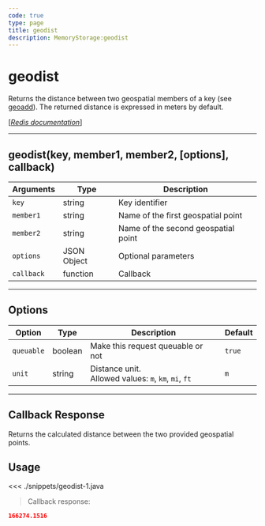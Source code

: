 ```yaml
---
code: true
type: page
title: geodist
description: MemoryStorage:geodist
---
```


# geodist

Returns the distance between two geospatial members of a key (see [geoadd](/sdk/android/3/core-classes/memory-storage/geoadd)).
The returned distance is expressed in meters by default.

[[_Redis documentation_]](https://redis.io/commands/geodist)

---

## geodist(key, member1, member2, [options], callback)

| Arguments  | Type        | Description                         |
| ---------- | ----------- | ----------------------------------- |
| `key`      | string      | Key identifier                      |
| `member1`  | string      | Name of the first geospatial point  |
| `member2`  | string      | Name of the second geospatial point |
| `options`  | JSON Object | Optional parameters                 |
| `callback` | function    | Callback                            |

---

## Options

| Option     | Type    | Description                                              | Default |
| ---------- | ------- | -------------------------------------------------------- | ------- |
| `queuable` | boolean | Make this request queuable or not                        | `true`  |
| `unit`     | string  | Distance unit.<br/>Allowed values: `m`, `km`, `mi`, `ft` | `m`     |

---

## Callback Response

Returns the calculated distance between the two provided geospatial points.

## Usage

<<< ./snippets/geodist-1.java

> Callback response:

```json
166274.1516
```
